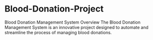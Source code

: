 # Blood-Donation-Project
Blood Donation Management System Overview The Blood Donation Management System is an innovative project designed to automate and streamline the process of managing blood donations. 
